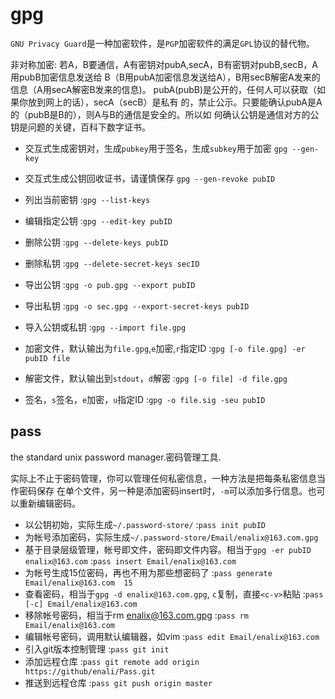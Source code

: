 # gpg

`GNU Privacy Guard`是一种加密软件，是`PGP`加密软件的满足`GPL`协议的替代物。

非对称加密:
    若A，B要通信，A有密钥对pubA,secA，B有密钥对pubB,secB，A用pubB加密信息发送给
    B（B用pubA加密信息发送给A），B用secB解密A发来的信息（A用secA解密B发来的信息)。
    pubA(pubB)是公开的，任何人可以获取（如果你放到网上的话），secA（secB）是私有
    的，禁止公示。只要能确认pubA是A的（pubB是B的），则A与B的通信是安全的。所以如
    何确认公钥是通信对方的公钥是问题的关键，百科下数字证书。

* 交互式生成密钥对，生成`pubkey`用于签名，生成`subkey`用于加密 `gpg --gen-key`
* 交互式生成公钥回收证书，请谨慎保存 `gpg --gen-revoke pubID`

* 列出当前密钥 :`gpg --list-keys`
* 编辑指定公钥 :`gpg --edit-key pubID`
* 删除公钥 :`gpg --delete-keys pubID`
* 删除私钥 :`gpg --delete-secret-keys secID`
* 导出公钥 :`gpg -o pub.gpg --export pubID`
* 导出私钥 :`gpg -o sec.gpg --export-secret-keys pubID`
* 导入公钥或私钥 :`gpg --import file.gpg`
* 加密文件，默认输出为`file.gpg`,`e`加密,`r`指定ID :`gpg [-o file.gpg] -er pubID file`
* 解密文件，默认输出到`stdout`，`d`解密 :`gpg [-o file] -d file.gpg`
* 签名，`s`签名，`e`加密，`u`指定ID :`gpg -o file.sig -seu pubID`

## pass

the standard unix password manager.密码管理工具.

实际上不止于密码管理，你可以管理任何私密信息，一种方法是把每条私密信息当作密码保存
在单个文件，另一种是添加密码insert时，`-m`可以添加多行信息。也可以重新编辑密码。

* 以公钥初始，实际生成`~/.password-store/` :`pass init pubID`
* 为帐号添加密码，实际生成`~/.password-store/Email/enalix@163.com.gpg`
* 基于目录层级管理，帐号即文件，密码即文件内容。相当于`gpg -er pubID enalix@163.com` :`pass insert Email/enalix@163.com`
* 为帐号生成15位密码，再也不用为那些想密码了 :`pass generate Email/enalix@163.com  15`
* 查看密码，相当于`gpg -d enalix@163.com.gpg`, `c`复制，直接`<c-v>`粘贴 :`pass [-c] Email/enalix@163.com`
* 移除帐号密码，相当于rm enalix@163.com.gpg :`pass rm Email/enalix@163.com`
* 编辑帐号密码，调用默认编辑器，如vim :`pass edit Email/enalix@163.com`
* 引入git版本控制管理 :`pass git init`
* 添加远程仓库 :`pass git remote add origin https://github/enali/Pass.git`
* 推送到远程仓库 :`pass git push origin master`
